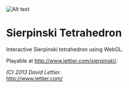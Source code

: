 ![Alt text](https://raw.github.com/lettier/sierpinski/master/screenshot.jpg)
 
# Sierpinski Tetrahedron
 
Interactive Sierpinski tetrahedron using WebGL.

Playable at http://www.lettier.com/sierpinski/. 
 
_(C) 2013 David Lettier._  
http://www.lettier.com/
